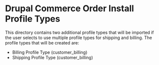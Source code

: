 Drupal Commerce Order Install Profile Types
===========================================

This directory contains two additional profile types that will be
imported if the user selects to use multiple profile types for shipping and
billing. The profile types that will be created are:

- Billing Profile Type (customer_billing)
- Shipping Profile Type (customer_billing)


